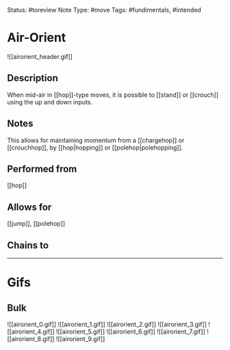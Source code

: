 Status: #toreview
Note Type: #move
Tags: #fundimentals, #intended 

# Air-Orient
![[airorient_header.gif]]
## Description
When mid-air in [[hop]]-type moves, it is possible to [[stand]] or [[crouch]] using the up and down inputs. 

## Notes
This allows for maintaining momentum from a [[chargehop]] or [[crouchhop]], by [[hop|hopping]] or [[polehop|polehopping]].

## Performed from
[[hop]]

## Allows for
[[jump]], [[polehop]]

## Chains to


___
# Gifs
## Bulk
![[airorient_0.gif]]
![[airorient_1.gif]]
![[airorient_2.gif]]
![[airorient_3.gif]]
![[airorient_4.gif]]
![[airorient_5.gif]]
![[airorient_6.gif]]
![[airorient_7.gif]]
![[airorient_8.gif]]
![[airorient_9.gif]]